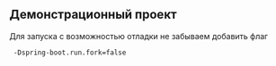 ## Демонстрационный проект ##

Для запуска с возможностью отладки не забываем добавить флаг
```
 -Dspring-boot.run.fork=false
```